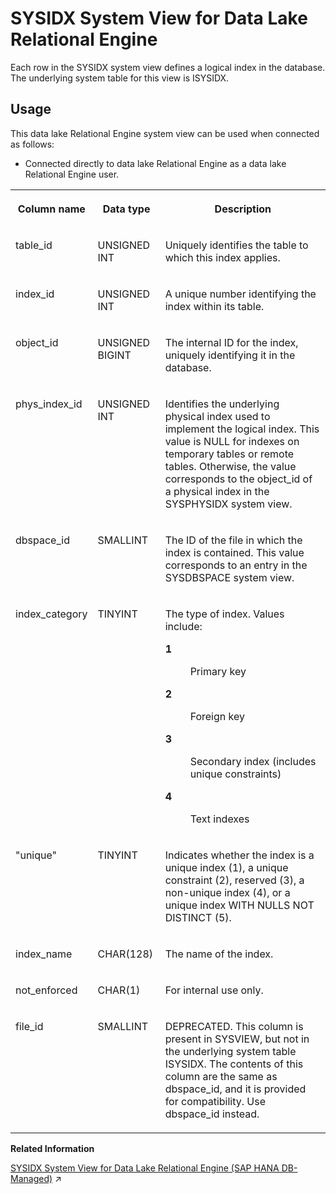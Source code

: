 <!-- loio3be8d99a6c5f10149158a1c4b55629f2 -->

# SYSIDX System View for Data Lake Relational Engine

Each row in the SYSIDX system view defines a logical index in the database. The underlying system table for this view is ISYSIDX.



<a name="loio3be8d99a6c5f10149158a1c4b55629f2__section_z1x_wv3_g4b"/>

## Usage

This data lake Relational Engine system view can be used when connected as follows:

-   Connected directly to data lake Relational Engine as a data lake Relational Engine user.




<table>
<tr>
<th valign="top">

Column name

</th>
<th valign="top">

Data type

</th>
<th valign="top">

Description

</th>
</tr>
<tr>
<td valign="top">

table\_id

</td>
<td valign="top">

UNSIGNED INT

</td>
<td valign="top">

Uniquely identifies the table to which this index applies.

</td>
</tr>
<tr>
<td valign="top">

index\_id

</td>
<td valign="top">

UNSIGNED INT

</td>
<td valign="top">

A unique number identifying the index within its table.

</td>
</tr>
<tr>
<td valign="top">

object\_id

</td>
<td valign="top">

UNSIGNED BIGINT

</td>
<td valign="top">

The internal ID for the index, uniquely identifying it in the database.

</td>
</tr>
<tr>
<td valign="top">

phys\_index\_id

</td>
<td valign="top">

UNSIGNED INT

</td>
<td valign="top">

Identifies the underlying physical index used to implement the logical index. This value is NULL for indexes on temporary tables or remote tables. Otherwise, the value corresponds to the object\_id of a physical index in the SYSPHYSIDX system view.

</td>
</tr>
<tr>
<td valign="top">

dbspace\_id

</td>
<td valign="top">

SMALLINT

</td>
<td valign="top">

The ID of the file in which the index is contained. This value corresponds to an entry in the SYSDBSPACE system view.

</td>
</tr>
<tr>
<td valign="top">

index\_category

</td>
<td valign="top">

TINYINT

</td>
<td valign="top">

The type of index. Values include:


<dl>
<dt><b>

1

</b></dt>
<dd>

Primary key



</dd><dt><b>

2

</b></dt>
<dd>

Foreign key



</dd><dt><b>

3

</b></dt>
<dd>

Secondary index \(includes unique constraints\)



</dd><dt><b>

4

</b></dt>
<dd>

Text indexes



</dd>
</dl>



</td>
</tr>
<tr>
<td valign="top">

"unique"

</td>
<td valign="top">

TINYINT

</td>
<td valign="top">

Indicates whether the index is a unique index \(1\), a unique constraint \(2\), reserved \(3\), a non-unique index \(4\), or a unique index WITH NULLS NOT DISTINCT \(5\).

</td>
</tr>
<tr>
<td valign="top">

index\_name

</td>
<td valign="top">

CHAR\(128\)

</td>
<td valign="top">

The name of the index.

</td>
</tr>
<tr>
<td valign="top">

not\_enforced

</td>
<td valign="top">

CHAR\(1\)

</td>
<td valign="top">

For internal use only.

</td>
</tr>
<tr>
<td valign="top">

file\_id

</td>
<td valign="top">

SMALLINT

</td>
<td valign="top">

DEPRECATED. This column is present in SYSVIEW, but not in the underlying system table ISYSIDX. The contents of this column are the same as dbspace\_id, and it is provided for compatibility. Use dbspace\_id instead.

</td>
</tr>
</table>

**Related Information**  


[SYSIDX System View for Data Lake Relational Engine (SAP HANA DB-Managed)](https://help.sap.com/viewer/a898e08b84f21015969fa437e89860c8/2024_1_QRC/en-US/d4837fc57359426082842b1ba1a855f2.html "Each row in the SYSIDX system view defines a logical index in the database. The underlying system table for this view is ISYSIDX.") :arrow_upper_right:

